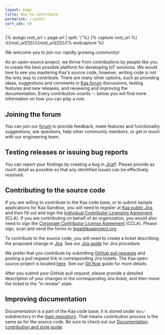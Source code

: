 ```yaml
---
layout: page
title: How to contribute
permalink: /:path/
sort_idx: 50
---
```


{% assign root_url = page.url | split: '/'%}
{% capture root_url  %} /{{root_url[1]}}/{{root_url[2]}}/{% endcapture %}

We welcome you to join our rapidly growing community!

As an open-source project, we thrive from contributions by people like you to create the best possible platform for developing IoT solutions. We would love to see you mastering Kaa's source code, however, writing code is not the only way to contribute. There are many other options, such as providing ideas, suggestions and comments in [Kaa forum](https://groups.google.com/forum/#!forum/kaaproject) discussions, testing features and new releases, and reviewing and improving the documentation. Every contribution counts -- below you will find more information on how you can play a role.

## Joining the forum
You can join our [forum](https://groups.google.com/forum/#!forum/kaaproject) to provide feedback, make features and functionality suggestions, ask questions, help other community members, or get in touch with our engineering team.

## Testing releases or issuing bug reports

You can report your findings by creating a bug in [Jira®](http://jira.kaaproject.org/browse/KAA/). Please provide as much detail as possible so that any identified issues can be effectively resolved.

## Contributing to the source code

If you are willing to contribute to the Kaa code base, or to submit sample applications for Kaa Sandbox, you will need to register at [Kaa public Jira](http://jira.kaaproject.org/browse/KAA/), and then fill out and sign the [Individual Contributor Licensing Agreement](http://www.kaaproject.org/Uploads/ICLA.pdf) (ICLA). If you are contributing on behalf of an organization, you would also need to sign the [Corporate Contributor License Agreement](http://www.kaaproject.org/Uploads/CCLA.pdf) (CCLA). Please sign, scan and send the forms to [legal@kaaproject.org](mailto:legal@kaaproject.org).

To contribute to the source code, you will need to create a ticket describing the proposed change in [Jira](http://jira.kaaproject.org/browse/KAA/). See our [Jira guide]({{root_url}}Customization-guide/How-to-contribute/Jira-guide) for Jira procedure.

We prefer that you contribute by submitting [GitHub pull requests](https://help.github.com/articles/using-pull-requests/) and posting a pull request link in corresponding Jira tickets. The Kaa open-source project is located [here](https://github.com/kaaproject/kaa). See our [Git flow]({{root_url}}Customization-guide/How-to-contribute/Git-flow/) guide for more details.

After you submit your GitHub pull request, please provide a detailed description of your changes in the corresponding Jira ticket, and then move the ticket to the "in review" state.

## Improving documentation

Documentation is a part of the Kaa code base; it is stored under `doc/` subdirectory in the [main repository](https://github.com/kaaproject/kaa). That means contribution process is the same as for the source code. Be sure to check out our [Documentation contribution and style guide]({{root_url}}Customization-guide/Documentation-contribution-and-style-guide/).
